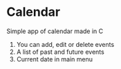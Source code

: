 # Calendar
Simple app of calendar made in C

1. You can add, edit or delete events
2. A list of past and future events
3. Current date in main menu
